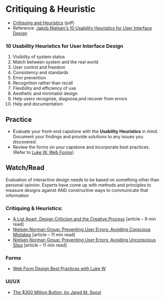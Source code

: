 # Critiquing & Heuristic

* [Critiquing and Heuristics](Critiquing-Heuristics.pdf) (pdf)
* Reference: [Jakob Nielsen's 10 Usability Heuristics for User Interface Design](https://www.nngroup.com/articles/ten-usability-heuristics/)

### 10 Usability Heuristics for User Interface Design
1. Visibility of system status
1. Match between system and the real world
1. User control and freedom
1. Consistency and standards
1. Error prevention
1. Recognition rather than recall
1. Flexibility and efficiency of use
1. Aesthetic and minimalist design
1. Help users recognize, diagnose,and recover from errors
1. Help and documentation


## Practice
* Evaluate your front-end capstone with the **Usability Heuristics** in mind. Document your findings and provide solutions to any issues you discovered.
* Review the forms on your capstone and incorporate best practices. (Refer to [Luke W. Web Forms](https://static.lukew.com/webforms_lukew.pdf))

## Watch/Read

Evaluation of interactive design needs to be based on something other than personal opinion. Experts have come up with methods and principles to measure designs against AND constructive ways to communicate that information

### Critiquing & Heuristics:
* [A List Apart, Design Criticism and the Creative Process](https://alistapart.com/article/design-criticism-creative-process/) [article – 9 min read]
* [Nielsen Norman Group: Preventing User Errors: Avoiding Conscious Mistakes](https://www.nngroup.com/articles/user-mistakes/) [article – 11 min read]
* [Nielsen Norman Group: Preventing User Errors: Avoiding Unconscious Slips](https://www.nngroup.com/articles/slips/) [article – 11 min read]

### Forms
* [Web Form Design Best Practices with Luke W](https://static.lukew.com/webforms_lukew.pdf)

### UI/UX
* [The $300 Million Button, by Jared M. Spool](https://articles.uie.com/three_hund_million_button/)
